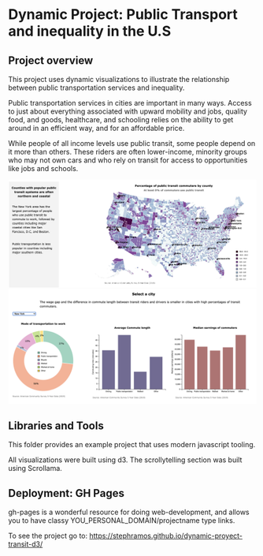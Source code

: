 # Dynamic Project: Public Transport and inequality in the U.S 


## Project overview

This project uses dynamic visualizations to illustrate the relationship between public transportation services and inequality.

Public transportation services in cities are important in many ways. Access to just about everything associated with upward mobility and jobs, quality food, and goods, healthcare, and schooling relies on the ability to get around in an efficient way, and for an affordable price. 

While people of all income levels use public transit, some people depend on it more than others. These riders are often lower-income, minority groups who may not own cars and who rely on transit for access to opportunities like jobs and schools.

![](commuters.png)
![](cities.png)

## Libraries and Tools

This folder provides an example project that uses modern javascript tooling.

All visualizations were built using d3. The scrollytelling section was built using Scrollama.


## Deployment: GH Pages

gh-pages is a wonderful resource for doing web-development, and allows you to have classy YOU_PERSONAL_DOMAIN/projectname type links.  

To see the project go to: https://stephramos.github.io/dynamic-proyect-transit-d3/